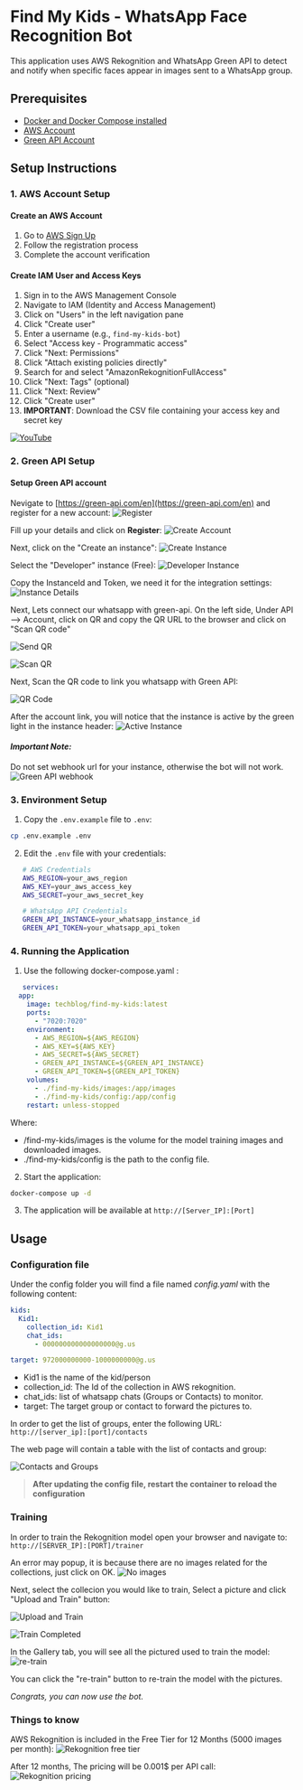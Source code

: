 # Find My Kids - WhatsApp Face Recognition Bot

This application uses AWS Rekognition and WhatsApp Green API to detect and notify when specific faces appear in images sent to a WhatsApp group.

## Prerequisites

- [Docker and Docker Compose installed](https://medium.com/@tomer.klein/step-by-step-tutorial-installing-docker-and-docker-compose-on-ubuntu-a98a1b7aaed0)
- [AWS Account](https://signin.aws.amazon.com/signup?request_type=register)
- [Green API Account](https://green-api.com/)

## Setup Instructions

### 1. AWS Account Setup

#### Create an AWS Account

1. Go to [AWS Sign Up](https://signin.aws.amazon.com/signup?request_type=register)
2. Follow the registration process
3. Complete the account verification

#### Create IAM User and Access Keys

1. Sign in to the AWS Management Console
2. Navigate to IAM (Identity and Access Management)
3. Click on "Users" in the left navigation pane
4. Click "Create user"
5. Enter a username (e.g., `find-my-kids-bot`)
6. Select "Access key - Programmatic access"
7. Click "Next: Permissions"
8. Click "Attach existing policies directly"
9. Search for and select "AmazonRekognitionFullAccess"
10. Click "Next: Tags" (optional)
11. Click "Next: Review"
12. Click "Create user"
13. **IMPORTANT**: Download the CSV file containing your access key and secret key

[![YouTube](http://i.ytimg.com/vi/lIdh92JmWtg/hqdefault.jpg)](https://www.youtube.com/watch?v=lIdh92JmWtg)

### 2. Green API Setup

#### Setup Green API account

Nevigate to [https://green-api.com/en](https://green-api.com/en) and register for a new account:
![Register](https://raw.githubusercontent.com/t0mer/green-api-custom-notifier/refs/heads/main/screenshots/register.png)

Fill up your details and click on **Register**:
![Create Account](https://raw.githubusercontent.com/t0mer/green-api-custom-notifier/refs/heads/main/screenshots/create_acoount.png)

Next, click on the "Create an instance":
![Create Instance](https://raw.githubusercontent.com/t0mer/green-api-custom-notifier/refs/heads/main/screenshots/create_instance.png)

Select the "Developer" instance (Free):
![Developer Instance](https://raw.githubusercontent.com/t0mer/green-api-custom-notifier/refs/heads/main/screenshots/developer_instance.png)

Copy the InstanceId and Token, we need it for the integration settings:
![Instance Details](https://raw.githubusercontent.com/t0mer/green-api-custom-notifier/refs/heads/main/screenshots/instance_details.png)

Next, Lets connect our whatsapp with green-api. On the left side, Under API --> Account, click on QR and copy the QR URL to the browser and click on "Scan QR code"

![Send QR](https://raw.githubusercontent.com/t0mer/green-api-custom-notifier/refs/heads/main/screenshots/send_qr.png)

![Scan QR](https://raw.githubusercontent.com/t0mer/green-api-custom-notifier/refs/heads/main/screenshots/scan_qr.png)

Next, Scan the QR code to link you whatsapp with Green API:

![QR Code](https://raw.githubusercontent.com/t0mer/green-api-custom-notifier/refs/heads/main/screenshots/qr.png)

After the account link, you will notice that the instance is active by the green light in the instance header:
![Active Instance](https://raw.githubusercontent.com/t0mer/green-api-custom-notifier/refs/heads/main/screenshots/active_instance.png)

#### ***Important Note:***

Do not set webhook url for your instance, otherwise the bot will not work.
![Green API webhook](screenshots/green-api-webhook.png)

### 3. Environment Setup

1. Copy the `.env.example` file to `.env`:

```bash
cp .env.example .env
```

2. Edit the `.env` file with your credentials:

```bash
   # AWS Credentials
   AWS_REGION=your_aws_region
   AWS_KEY=your_aws_access_key
   AWS_SECRET=your_aws_secret_key

   # WhatsApp API Credentials
   GREEN_API_INSTANCE=your_whatsapp_instance_id
   GREEN_API_TOKEN=your_whatsapp_api_token
```

### 4. Running the Application

1. Use the following docker-compose.yaml :

```yaml
   services:
  app:
    image: techblog/find-my-kids:latest
    ports:
      - "7020:7020"
    environment:
      - AWS_REGION=${AWS_REGION}
      - AWS_KEY=${AWS_KEY}
      - AWS_SECRET=${AWS_SECRET}
      - GREEN_API_INSTANCE=${GREEN_API_INSTANCE}
      - GREEN_API_TOKEN=${GREEN_API_TOKEN}
    volumes:
      - ./find-my-kids/images:/app/images
      - ./find-my-kids/config:/app/config
    restart: unless-stopped 
```

Where:

- /find-my-kids/images is the volume for the model training images and downloaded images.
- ./find-my-kids/config is the path to the config file.

2. Start the application:

```bash
docker-compose up -d
```

3. The application will be available at `http://[Server_IP]:[Port]`

## Usage

### Configuration file

Under the config folder you will find a file named *config.yaml* with the following content:

```yaml
kids:
  Kid1: 
    collection_id: Kid1
    chat_ids:
      - 000000000000000000@g.us

target: 972000000000-1000000000@g.us
```

- Kid1 is the name of the kid/person
- collection_id: The Id of the collection in AWS rekognition.
- chat_ids: list of whatsapp chats (Groups or Contacts) to monitor.
- target: The target group or contact to forward the pictures to.

In order to get the list of groups, enter the following URL: `http://[server_ip]:[port]/contacts`

The web page will contain a table with the list of contacts and group:

![Contacts and Groups](screenshots/greenapi-contacts.png)

> **After updating the config file, restart the container to reload the configuration**

### Training

In order to train the Rekognition model open your browser and navigate to: `http://[SERVER_IP]:[PORT]/trainer`

An error may popup, it is because there are no images related for the collections, just click on OK.
![No images](screenshots/no-images-error.png)

Next, select the collecion you would like to train, Select a picture and click "Upload and Train" button:

![Upload and Train](screenshots/upload-and-train.png)

![Train Completed](screenshots/train-completed.png)

In the Gallery tab, you will see all the pictured used to train the model:
![re-train](screenshots/re-train.png)

You can click the "re-train" button to re-train the model with the pictures.

*Congrats, you can now use the bot.*

### Things to know

AWS Rekognition is included in the Free Tier for 12 Months (5000 images per month):
![Rekognition free tier](screenshots/rekognition-free.png)

After 12 months, The pricing will be 0.001$ per API call:
![Rekognition pricing](screenshots/rekognition-pricing.png)
